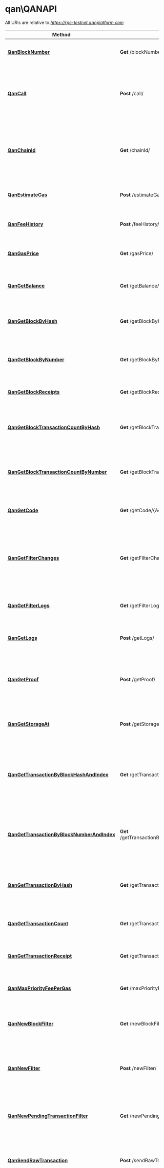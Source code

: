 # qan\QANAPI

All URIs are relative to *https://rpc-testnet.qanplatform.com*

Method | HTTP request | Description
------------- | ------------- | -------------
[**QanBlockNumber**](QANAPI.md#QanBlockNumber) | **Get** /blockNumber/ | Returns the latest block number of the blockchain.
[**QanCall**](QANAPI.md#QanCall) | **Post** /call/ | Executes a new message call immediately without creating a transaction on the block chain.
[**QanChainId**](QANAPI.md#QanChainId) | **Get** /chainId/ | Returns the current network/chain ID, used to sign replay-protected transaction introduced in EIP-155.
[**QanEstimateGas**](QANAPI.md#QanEstimateGas) | **Post** /estimateGas/ | Returns an estimation of gas for a given transaction.
[**QanFeeHistory**](QANAPI.md#QanFeeHistory) | **Post** /feeHistory/ | Returns the collection of historical gas information.
[**QanGasPrice**](QANAPI.md#QanGasPrice) | **Get** /gasPrice/ | Returns the current gas price on the network in wei.
[**QanGetBalance**](QANAPI.md#QanGetBalance) | **Get** /getBalance/{Address}/ | Returns the balance of the account of given address.
[**QanGetBlockByHash**](QANAPI.md#QanGetBlockByHash) | **Get** /getBlockByHash/{Hash}/{TransactionDetailFlag}/ | Returns information of the block matching the given block hash.
[**QanGetBlockByNumber**](QANAPI.md#QanGetBlockByNumber) | **Get** /getBlockByNumber/{BlockNumber}/{TransactionDetailFlag}/ | Returns information of the block matching the given block number.
[**QanGetBlockReceipts**](QANAPI.md#QanGetBlockReceipts) | **Get** /getBlockReceipts/{BlockNumber}/ | Returns all transaction receipts for a given block.
[**QanGetBlockTransactionCountByHash**](QANAPI.md#QanGetBlockTransactionCountByHash) | **Get** /getBlockTransactionCountByHash/{Hash}/ | Returns the number of transactions for the block matching the given block hash.
[**QanGetBlockTransactionCountByNumber**](QANAPI.md#QanGetBlockTransactionCountByNumber) | **Get** /getBlockTransactionCountByNumber/{BlockNumber}/ | Returns the number of transactions for the block matching the given block number.
[**QanGetCode**](QANAPI.md#QanGetCode) | **Get** /getCode/{Address}/ | Returns the compiled bytecode of a smart contract.
[**QanGetFilterChanges**](QANAPI.md#QanGetFilterChanges) | **Get** /getFilterChanges/{FilterId}/ | Polling method for a filter, which returns an array of events that have occurred since the last poll.
[**QanGetFilterLogs**](QANAPI.md#QanGetFilterLogs) | **Get** /getFilterLogs/{Id}/ | Returns an array of all logs matching filter with given id.
[**QanGetLogs**](QANAPI.md#QanGetLogs) | **Post** /getLogs/ | Returns an array of all logs matching a given filter object.
[**QanGetProof**](QANAPI.md#QanGetProof) | **Post** /getProof/ | Returns the account and storage values of the specified account including the Merkle-proof.
[**QanGetStorageAt**](QANAPI.md#QanGetStorageAt) | **Post** /getStorageAt/ | Returns the value from a storage position at a given address.
[**QanGetTransactionByBlockHashAndIndex**](QANAPI.md#QanGetTransactionByBlockHashAndIndex) | **Get** /getTransactionByBlockHashAndIndex/{blockHash}/{index}/ | Returns information about a transaction given a blockhash and transaction index position.
[**QanGetTransactionByBlockNumberAndIndex**](QANAPI.md#QanGetTransactionByBlockNumberAndIndex) | **Get** /getTransactionByBlockNumberAndIndex/{blockNumber}/{index}/ | Returns information about a transaction given a block number and transaction index position.
[**QanGetTransactionByHash**](QANAPI.md#QanGetTransactionByHash) | **Get** /getTransactionByHash/{hash}/ | Returns the information about a transaction from a transaction hash.
[**QanGetTransactionCount**](QANAPI.md#QanGetTransactionCount) | **Get** /getTransactionCount/{Address}/{BlockNumber}/ | Returns the number of transactions sent from an address.
[**QanGetTransactionReceipt**](QANAPI.md#QanGetTransactionReceipt) | **Get** /getTransactionReceipt/{Hash}/ | Returns the receipt of a transaction by transaction hash.
[**QanMaxPriorityFeePerGas**](QANAPI.md#QanMaxPriorityFeePerGas) | **Get** /maxPriorityFeePerGas/ | Get the priority fee needed to be included in a block.
[**QanNewBlockFilter**](QANAPI.md#QanNewBlockFilter) | **Get** /newBlockFilter/ | Creates a filter in the node, to notify when a new block arrives.
[**QanNewFilter**](QANAPI.md#QanNewFilter) | **Post** /newFilter/ | Creates a filter object, based on filter options, to notify when the state changes (logs).
[**QanNewPendingTransactionFilter**](QANAPI.md#QanNewPendingTransactionFilter) | **Get** /newPendingTransactionFilter/ | Creates a filter in the node to notify when new pending transactions arrive.
[**QanSendRawTransaction**](QANAPI.md#QanSendRawTransaction) | **Post** /sendRawTransaction/ | Creates new message call transaction or a contract creation for signed transactions.
[**QanSyncing**](QANAPI.md#QanSyncing) | **Get** /syncing/ | Returns an object with the sync status of the node if the node is out-of-sync and is syncing. Returns null when the node is already in sync.
[**QanUninstallFilter**](QANAPI.md#QanUninstallFilter) | **Get** /uninstallFilter/{FilterId}/ | Uninstalls a filter with the given filter id.
[**QanXlinkValid**](QANAPI.md#QanXlinkValid) | **Get** /xlinkValid/{Address}/ | Returns the xlink validity time of the account of given address.



## QanBlockNumber

> OutputBlockNumber QanBlockNumber(ctx).Execute()

Returns the latest block number of the blockchain.

### Example

```go
package main

import (
	"context"
	"fmt"
	"os"
	openapiclient "github.com/QANplatform/sdk-go"
)

func main() {

	configuration := openapiclient.NewConfiguration()
	apiClient := openapiclient.NewAPIClient(configuration)
	resp, r, err := apiClient.QANAPI.QanBlockNumber(context.Background()).Execute()
	if err != nil {
		fmt.Fprintf(os.Stderr, "Error when calling `QANAPI.QanBlockNumber``: %v\n", err)
		fmt.Fprintf(os.Stderr, "Full HTTP response: %v\n", r)
	}
	// response from `QanBlockNumber`: OutputBlockNumber
	fmt.Fprintf(os.Stdout, "Response from `QANAPI.QanBlockNumber`: %v\n", resp)
}
```

### Path Parameters

This endpoint does not need any parameter.

### Other Parameters

Other parameters are passed through a pointer to a apiQanBlockNumberRequest struct via the builder pattern


### Return type

[**OutputBlockNumber**](OutputBlockNumber.md)

### Authorization

No authorization required

### HTTP request headers

- **Content-Type**: Not defined
- **Accept**: application/json, application/problem+json

[[Back to top]](#) [[Back to API list]](../README.md#documentation-for-api-endpoints)
[[Back to Model list]](../README.md#documentation-for-models)
[[Back to README]](../README.md)


## QanCall

> OutputCall QanCall(ctx).InputCall(inputCall).Execute()

Executes a new message call immediately without creating a transaction on the block chain.

### Example

```go
package main

import (
	"context"
	"fmt"
	"os"
	openapiclient "github.com/QANplatform/sdk-go"
)

func main() {
	inputCall := *openapiclient.NewInputCall("BlockNumber_example", *openapiclient.NewParamsTransaction("To_example")) // InputCall | 

	configuration := openapiclient.NewConfiguration()
	apiClient := openapiclient.NewAPIClient(configuration)
	resp, r, err := apiClient.QANAPI.QanCall(context.Background()).InputCall(inputCall).Execute()
	if err != nil {
		fmt.Fprintf(os.Stderr, "Error when calling `QANAPI.QanCall``: %v\n", err)
		fmt.Fprintf(os.Stderr, "Full HTTP response: %v\n", r)
	}
	// response from `QanCall`: OutputCall
	fmt.Fprintf(os.Stdout, "Response from `QANAPI.QanCall`: %v\n", resp)
}
```

### Path Parameters



### Other Parameters

Other parameters are passed through a pointer to a apiQanCallRequest struct via the builder pattern


Name | Type | Description  | Notes
------------- | ------------- | ------------- | -------------
 **inputCall** | [**InputCall**](InputCall.md) |  | 

### Return type

[**OutputCall**](OutputCall.md)

### Authorization

No authorization required

### HTTP request headers

- **Content-Type**: application/json
- **Accept**: application/json, application/problem+json

[[Back to top]](#) [[Back to API list]](../README.md#documentation-for-api-endpoints)
[[Back to Model list]](../README.md#documentation-for-models)
[[Back to README]](../README.md)


## QanChainId

> OutputChainId QanChainId(ctx).Execute()

Returns the current network/chain ID, used to sign replay-protected transaction introduced in EIP-155.

### Example

```go
package main

import (
	"context"
	"fmt"
	"os"
	openapiclient "github.com/QANplatform/sdk-go"
)

func main() {

	configuration := openapiclient.NewConfiguration()
	apiClient := openapiclient.NewAPIClient(configuration)
	resp, r, err := apiClient.QANAPI.QanChainId(context.Background()).Execute()
	if err != nil {
		fmt.Fprintf(os.Stderr, "Error when calling `QANAPI.QanChainId``: %v\n", err)
		fmt.Fprintf(os.Stderr, "Full HTTP response: %v\n", r)
	}
	// response from `QanChainId`: OutputChainId
	fmt.Fprintf(os.Stdout, "Response from `QANAPI.QanChainId`: %v\n", resp)
}
```

### Path Parameters

This endpoint does not need any parameter.

### Other Parameters

Other parameters are passed through a pointer to a apiQanChainIdRequest struct via the builder pattern


### Return type

[**OutputChainId**](OutputChainId.md)

### Authorization

No authorization required

### HTTP request headers

- **Content-Type**: Not defined
- **Accept**: application/json, application/problem+json

[[Back to top]](#) [[Back to API list]](../README.md#documentation-for-api-endpoints)
[[Back to Model list]](../README.md#documentation-for-models)
[[Back to README]](../README.md)


## QanEstimateGas

> OutputEstimateGas QanEstimateGas(ctx).InputEstimateGas(inputEstimateGas).Execute()

Returns an estimation of gas for a given transaction.

### Example

```go
package main

import (
	"context"
	"fmt"
	"os"
	openapiclient "github.com/QANplatform/sdk-go"
)

func main() {
	inputEstimateGas := *openapiclient.NewInputEstimateGas(*openapiclient.NewParamsTransaction("To_example")) // InputEstimateGas | 

	configuration := openapiclient.NewConfiguration()
	apiClient := openapiclient.NewAPIClient(configuration)
	resp, r, err := apiClient.QANAPI.QanEstimateGas(context.Background()).InputEstimateGas(inputEstimateGas).Execute()
	if err != nil {
		fmt.Fprintf(os.Stderr, "Error when calling `QANAPI.QanEstimateGas``: %v\n", err)
		fmt.Fprintf(os.Stderr, "Full HTTP response: %v\n", r)
	}
	// response from `QanEstimateGas`: OutputEstimateGas
	fmt.Fprintf(os.Stdout, "Response from `QANAPI.QanEstimateGas`: %v\n", resp)
}
```

### Path Parameters



### Other Parameters

Other parameters are passed through a pointer to a apiQanEstimateGasRequest struct via the builder pattern


Name | Type | Description  | Notes
------------- | ------------- | ------------- | -------------
 **inputEstimateGas** | [**InputEstimateGas**](InputEstimateGas.md) |  | 

### Return type

[**OutputEstimateGas**](OutputEstimateGas.md)

### Authorization

No authorization required

### HTTP request headers

- **Content-Type**: application/json
- **Accept**: application/json, application/problem+json

[[Back to top]](#) [[Back to API list]](../README.md#documentation-for-api-endpoints)
[[Back to Model list]](../README.md#documentation-for-models)
[[Back to README]](../README.md)


## QanFeeHistory

> OutputFeeHistory QanFeeHistory(ctx).InputFeeHistory(inputFeeHistory).Execute()

Returns the collection of historical gas information.

### Example

```go
package main

import (
	"context"
	"fmt"
	"os"
	openapiclient "github.com/QANplatform/sdk-go"
)

func main() {
	inputFeeHistory := *openapiclient.NewInputFeeHistory(int32(123), "NewestBlock_example", []int32{int32(123)}) // InputFeeHistory | 

	configuration := openapiclient.NewConfiguration()
	apiClient := openapiclient.NewAPIClient(configuration)
	resp, r, err := apiClient.QANAPI.QanFeeHistory(context.Background()).InputFeeHistory(inputFeeHistory).Execute()
	if err != nil {
		fmt.Fprintf(os.Stderr, "Error when calling `QANAPI.QanFeeHistory``: %v\n", err)
		fmt.Fprintf(os.Stderr, "Full HTTP response: %v\n", r)
	}
	// response from `QanFeeHistory`: OutputFeeHistory
	fmt.Fprintf(os.Stdout, "Response from `QANAPI.QanFeeHistory`: %v\n", resp)
}
```

### Path Parameters



### Other Parameters

Other parameters are passed through a pointer to a apiQanFeeHistoryRequest struct via the builder pattern


Name | Type | Description  | Notes
------------- | ------------- | ------------- | -------------
 **inputFeeHistory** | [**InputFeeHistory**](InputFeeHistory.md) |  | 

### Return type

[**OutputFeeHistory**](OutputFeeHistory.md)

### Authorization

No authorization required

### HTTP request headers

- **Content-Type**: application/json
- **Accept**: application/json, application/problem+json

[[Back to top]](#) [[Back to API list]](../README.md#documentation-for-api-endpoints)
[[Back to Model list]](../README.md#documentation-for-models)
[[Back to README]](../README.md)


## QanGasPrice

> OutputGasPrice QanGasPrice(ctx).Execute()

Returns the current gas price on the network in wei.

### Example

```go
package main

import (
	"context"
	"fmt"
	"os"
	openapiclient "github.com/QANplatform/sdk-go"
)

func main() {

	configuration := openapiclient.NewConfiguration()
	apiClient := openapiclient.NewAPIClient(configuration)
	resp, r, err := apiClient.QANAPI.QanGasPrice(context.Background()).Execute()
	if err != nil {
		fmt.Fprintf(os.Stderr, "Error when calling `QANAPI.QanGasPrice``: %v\n", err)
		fmt.Fprintf(os.Stderr, "Full HTTP response: %v\n", r)
	}
	// response from `QanGasPrice`: OutputGasPrice
	fmt.Fprintf(os.Stdout, "Response from `QANAPI.QanGasPrice`: %v\n", resp)
}
```

### Path Parameters

This endpoint does not need any parameter.

### Other Parameters

Other parameters are passed through a pointer to a apiQanGasPriceRequest struct via the builder pattern


### Return type

[**OutputGasPrice**](OutputGasPrice.md)

### Authorization

No authorization required

### HTTP request headers

- **Content-Type**: Not defined
- **Accept**: application/json, application/problem+json

[[Back to top]](#) [[Back to API list]](../README.md#documentation-for-api-endpoints)
[[Back to Model list]](../README.md#documentation-for-models)
[[Back to README]](../README.md)


## QanGetBalance

> OutputGetBalance QanGetBalance(ctx, address).BlockNumber(blockNumber).Execute()

Returns the balance of the account of given address.

### Example

```go
package main

import (
	"context"
	"fmt"
	"os"
	openapiclient "github.com/QANplatform/sdk-go"
)

func main() {
	address := "0xa1e4380a3b1f749673e270229993ee55f35663b4" // string | A 20 bytes long hexadecimal value representing an address
	blockNumber := "blockNumber_example" // string | The block number in hexadecimal or decimal format or the string latest, earliest, pending (optional) (default to "latest")

	configuration := openapiclient.NewConfiguration()
	apiClient := openapiclient.NewAPIClient(configuration)
	resp, r, err := apiClient.QANAPI.QanGetBalance(context.Background(), address).BlockNumber(blockNumber).Execute()
	if err != nil {
		fmt.Fprintf(os.Stderr, "Error when calling `QANAPI.QanGetBalance``: %v\n", err)
		fmt.Fprintf(os.Stderr, "Full HTTP response: %v\n", r)
	}
	// response from `QanGetBalance`: OutputGetBalance
	fmt.Fprintf(os.Stdout, "Response from `QANAPI.QanGetBalance`: %v\n", resp)
}
```

### Path Parameters


Name | Type | Description  | Notes
------------- | ------------- | ------------- | -------------
**ctx** | **context.Context** | context for authentication, logging, cancellation, deadlines, tracing, etc.
**address** | **string** | A 20 bytes long hexadecimal value representing an address | 

### Other Parameters

Other parameters are passed through a pointer to a apiQanGetBalanceRequest struct via the builder pattern


Name | Type | Description  | Notes
------------- | ------------- | ------------- | -------------

 **blockNumber** | **string** | The block number in hexadecimal or decimal format or the string latest, earliest, pending | [default to &quot;latest&quot;]

### Return type

[**OutputGetBalance**](OutputGetBalance.md)

### Authorization

No authorization required

### HTTP request headers

- **Content-Type**: Not defined
- **Accept**: application/json, application/problem+json

[[Back to top]](#) [[Back to API list]](../README.md#documentation-for-api-endpoints)
[[Back to Model list]](../README.md#documentation-for-models)
[[Back to README]](../README.md)


## QanGetBlockByHash

> OutputGetBlockByHash QanGetBlockByHash(ctx, hash, transactionDetailFlag).Execute()

Returns information of the block matching the given block hash.

### Example

```go
package main

import (
	"context"
	"fmt"
	"os"
	openapiclient "github.com/QANplatform/sdk-go"
)

func main() {
	hash := "0x4e3a3754410177e6937ef1f84bba68ea139e8d1a2258c5f85db9f1cd715a1bdd" // string | The hash (32 bytes) of the block
	transactionDetailFlag := true // bool | The method returns the full transaction objects when this value is true otherwise, it returns only the hashes of the transactions (default to false)

	configuration := openapiclient.NewConfiguration()
	apiClient := openapiclient.NewAPIClient(configuration)
	resp, r, err := apiClient.QANAPI.QanGetBlockByHash(context.Background(), hash, transactionDetailFlag).Execute()
	if err != nil {
		fmt.Fprintf(os.Stderr, "Error when calling `QANAPI.QanGetBlockByHash``: %v\n", err)
		fmt.Fprintf(os.Stderr, "Full HTTP response: %v\n", r)
	}
	// response from `QanGetBlockByHash`: OutputGetBlockByHash
	fmt.Fprintf(os.Stdout, "Response from `QANAPI.QanGetBlockByHash`: %v\n", resp)
}
```

### Path Parameters


Name | Type | Description  | Notes
------------- | ------------- | ------------- | -------------
**ctx** | **context.Context** | context for authentication, logging, cancellation, deadlines, tracing, etc.
**hash** | **string** | The hash (32 bytes) of the block | 
**transactionDetailFlag** | **bool** | The method returns the full transaction objects when this value is true otherwise, it returns only the hashes of the transactions | [default to false]

### Other Parameters

Other parameters are passed through a pointer to a apiQanGetBlockByHashRequest struct via the builder pattern


Name | Type | Description  | Notes
------------- | ------------- | ------------- | -------------



### Return type

[**OutputGetBlockByHash**](OutputGetBlockByHash.md)

### Authorization

No authorization required

### HTTP request headers

- **Content-Type**: Not defined
- **Accept**: application/json, application/problem+json

[[Back to top]](#) [[Back to API list]](../README.md#documentation-for-api-endpoints)
[[Back to Model list]](../README.md#documentation-for-models)
[[Back to README]](../README.md)


## QanGetBlockByNumber

> OutputGetBlockByNumber QanGetBlockByNumber(ctx, blockNumber, transactionDetailFlag).Execute()

Returns information of the block matching the given block number.

### Example

```go
package main

import (
	"context"
	"fmt"
	"os"
	openapiclient "github.com/QANplatform/sdk-go"
)

func main() {
	blockNumber := "blockNumber_example" // string | The block number in hexadecimal or decimal format or the string latest, earliest, pending (default to "latest")
	transactionDetailFlag := true // bool | The method returns the full transaction objects when this value is true otherwise, it returns only the hashes of the transactions (default to false)

	configuration := openapiclient.NewConfiguration()
	apiClient := openapiclient.NewAPIClient(configuration)
	resp, r, err := apiClient.QANAPI.QanGetBlockByNumber(context.Background(), blockNumber, transactionDetailFlag).Execute()
	if err != nil {
		fmt.Fprintf(os.Stderr, "Error when calling `QANAPI.QanGetBlockByNumber``: %v\n", err)
		fmt.Fprintf(os.Stderr, "Full HTTP response: %v\n", r)
	}
	// response from `QanGetBlockByNumber`: OutputGetBlockByNumber
	fmt.Fprintf(os.Stdout, "Response from `QANAPI.QanGetBlockByNumber`: %v\n", resp)
}
```

### Path Parameters


Name | Type | Description  | Notes
------------- | ------------- | ------------- | -------------
**ctx** | **context.Context** | context for authentication, logging, cancellation, deadlines, tracing, etc.
**blockNumber** | **string** | The block number in hexadecimal or decimal format or the string latest, earliest, pending | [default to &quot;latest&quot;]
**transactionDetailFlag** | **bool** | The method returns the full transaction objects when this value is true otherwise, it returns only the hashes of the transactions | [default to false]

### Other Parameters

Other parameters are passed through a pointer to a apiQanGetBlockByNumberRequest struct via the builder pattern


Name | Type | Description  | Notes
------------- | ------------- | ------------- | -------------



### Return type

[**OutputGetBlockByNumber**](OutputGetBlockByNumber.md)

### Authorization

No authorization required

### HTTP request headers

- **Content-Type**: Not defined
- **Accept**: application/json, application/problem+json

[[Back to top]](#) [[Back to API list]](../README.md#documentation-for-api-endpoints)
[[Back to Model list]](../README.md#documentation-for-models)
[[Back to README]](../README.md)


## QanGetBlockReceipts

> OutputGetBlockReceipts QanGetBlockReceipts(ctx, blockNumber).Execute()

Returns all transaction receipts for a given block.

### Example

```go
package main

import (
	"context"
	"fmt"
	"os"
	openapiclient "github.com/QANplatform/sdk-go"
)

func main() {
	blockNumber := "blockNumber_example" // string | The block number in hexadecimal or decimal format or the string latest, earliest, pending (default to "latest")

	configuration := openapiclient.NewConfiguration()
	apiClient := openapiclient.NewAPIClient(configuration)
	resp, r, err := apiClient.QANAPI.QanGetBlockReceipts(context.Background(), blockNumber).Execute()
	if err != nil {
		fmt.Fprintf(os.Stderr, "Error when calling `QANAPI.QanGetBlockReceipts``: %v\n", err)
		fmt.Fprintf(os.Stderr, "Full HTTP response: %v\n", r)
	}
	// response from `QanGetBlockReceipts`: OutputGetBlockReceipts
	fmt.Fprintf(os.Stdout, "Response from `QANAPI.QanGetBlockReceipts`: %v\n", resp)
}
```

### Path Parameters


Name | Type | Description  | Notes
------------- | ------------- | ------------- | -------------
**ctx** | **context.Context** | context for authentication, logging, cancellation, deadlines, tracing, etc.
**blockNumber** | **string** | The block number in hexadecimal or decimal format or the string latest, earliest, pending | [default to &quot;latest&quot;]

### Other Parameters

Other parameters are passed through a pointer to a apiQanGetBlockReceiptsRequest struct via the builder pattern


Name | Type | Description  | Notes
------------- | ------------- | ------------- | -------------


### Return type

[**OutputGetBlockReceipts**](OutputGetBlockReceipts.md)

### Authorization

No authorization required

### HTTP request headers

- **Content-Type**: Not defined
- **Accept**: application/json, application/problem+json

[[Back to top]](#) [[Back to API list]](../README.md#documentation-for-api-endpoints)
[[Back to Model list]](../README.md#documentation-for-models)
[[Back to README]](../README.md)


## QanGetBlockTransactionCountByHash

> OutputGetBlockTransactionCountByHash QanGetBlockTransactionCountByHash(ctx, hash).Execute()

Returns the number of transactions for the block matching the given block hash.

### Example

```go
package main

import (
	"context"
	"fmt"
	"os"
	openapiclient "github.com/QANplatform/sdk-go"
)

func main() {
	hash := "0x4e3a3754410177e6937ef1f84bba68ea139e8d1a2258c5f85db9f1cd715a1bdd" // string | The hash of the block

	configuration := openapiclient.NewConfiguration()
	apiClient := openapiclient.NewAPIClient(configuration)
	resp, r, err := apiClient.QANAPI.QanGetBlockTransactionCountByHash(context.Background(), hash).Execute()
	if err != nil {
		fmt.Fprintf(os.Stderr, "Error when calling `QANAPI.QanGetBlockTransactionCountByHash``: %v\n", err)
		fmt.Fprintf(os.Stderr, "Full HTTP response: %v\n", r)
	}
	// response from `QanGetBlockTransactionCountByHash`: OutputGetBlockTransactionCountByHash
	fmt.Fprintf(os.Stdout, "Response from `QANAPI.QanGetBlockTransactionCountByHash`: %v\n", resp)
}
```

### Path Parameters


Name | Type | Description  | Notes
------------- | ------------- | ------------- | -------------
**ctx** | **context.Context** | context for authentication, logging, cancellation, deadlines, tracing, etc.
**hash** | **string** | The hash of the block | 

### Other Parameters

Other parameters are passed through a pointer to a apiQanGetBlockTransactionCountByHashRequest struct via the builder pattern


Name | Type | Description  | Notes
------------- | ------------- | ------------- | -------------


### Return type

[**OutputGetBlockTransactionCountByHash**](OutputGetBlockTransactionCountByHash.md)

### Authorization

No authorization required

### HTTP request headers

- **Content-Type**: Not defined
- **Accept**: application/json, application/problem+json

[[Back to top]](#) [[Back to API list]](../README.md#documentation-for-api-endpoints)
[[Back to Model list]](../README.md#documentation-for-models)
[[Back to README]](../README.md)


## QanGetBlockTransactionCountByNumber

> OutputGetBlockTransactionCountByNumber QanGetBlockTransactionCountByNumber(ctx, blockNumber).Execute()

Returns the number of transactions for the block matching the given block number.

### Example

```go
package main

import (
	"context"
	"fmt"
	"os"
	openapiclient "github.com/QANplatform/sdk-go"
)

func main() {
	blockNumber := "latest" // string | The block number in hexadecimal or decimal format or the string latest, earliest, pending

	configuration := openapiclient.NewConfiguration()
	apiClient := openapiclient.NewAPIClient(configuration)
	resp, r, err := apiClient.QANAPI.QanGetBlockTransactionCountByNumber(context.Background(), blockNumber).Execute()
	if err != nil {
		fmt.Fprintf(os.Stderr, "Error when calling `QANAPI.QanGetBlockTransactionCountByNumber``: %v\n", err)
		fmt.Fprintf(os.Stderr, "Full HTTP response: %v\n", r)
	}
	// response from `QanGetBlockTransactionCountByNumber`: OutputGetBlockTransactionCountByNumber
	fmt.Fprintf(os.Stdout, "Response from `QANAPI.QanGetBlockTransactionCountByNumber`: %v\n", resp)
}
```

### Path Parameters


Name | Type | Description  | Notes
------------- | ------------- | ------------- | -------------
**ctx** | **context.Context** | context for authentication, logging, cancellation, deadlines, tracing, etc.
**blockNumber** | **string** | The block number in hexadecimal or decimal format or the string latest, earliest, pending | 

### Other Parameters

Other parameters are passed through a pointer to a apiQanGetBlockTransactionCountByNumberRequest struct via the builder pattern


Name | Type | Description  | Notes
------------- | ------------- | ------------- | -------------


### Return type

[**OutputGetBlockTransactionCountByNumber**](OutputGetBlockTransactionCountByNumber.md)

### Authorization

No authorization required

### HTTP request headers

- **Content-Type**: Not defined
- **Accept**: application/json, application/problem+json

[[Back to top]](#) [[Back to API list]](../README.md#documentation-for-api-endpoints)
[[Back to Model list]](../README.md#documentation-for-models)
[[Back to README]](../README.md)


## QanGetCode

> OutputGetCode QanGetCode(ctx, address).BlockNumber(blockNumber).Execute()

Returns the compiled bytecode of a smart contract.

### Example

```go
package main

import (
	"context"
	"fmt"
	"os"
	openapiclient "github.com/QANplatform/sdk-go"
)

func main() {
	address := "0xa1e4380a3b1f749673e270229993ee55f35663b4" // string | The address of the smart contract from which the bytecode will be obtained
	blockNumber := "latest" // string | The block number in hexadecimal or decimal format or the string latest, earliest, pending (optional) (default to "latest")

	configuration := openapiclient.NewConfiguration()
	apiClient := openapiclient.NewAPIClient(configuration)
	resp, r, err := apiClient.QANAPI.QanGetCode(context.Background(), address).BlockNumber(blockNumber).Execute()
	if err != nil {
		fmt.Fprintf(os.Stderr, "Error when calling `QANAPI.QanGetCode``: %v\n", err)
		fmt.Fprintf(os.Stderr, "Full HTTP response: %v\n", r)
	}
	// response from `QanGetCode`: OutputGetCode
	fmt.Fprintf(os.Stdout, "Response from `QANAPI.QanGetCode`: %v\n", resp)
}
```

### Path Parameters


Name | Type | Description  | Notes
------------- | ------------- | ------------- | -------------
**ctx** | **context.Context** | context for authentication, logging, cancellation, deadlines, tracing, etc.
**address** | **string** | The address of the smart contract from which the bytecode will be obtained | 

### Other Parameters

Other parameters are passed through a pointer to a apiQanGetCodeRequest struct via the builder pattern


Name | Type | Description  | Notes
------------- | ------------- | ------------- | -------------

 **blockNumber** | **string** | The block number in hexadecimal or decimal format or the string latest, earliest, pending | [default to &quot;latest&quot;]

### Return type

[**OutputGetCode**](OutputGetCode.md)

### Authorization

No authorization required

### HTTP request headers

- **Content-Type**: Not defined
- **Accept**: application/json, application/problem+json

[[Back to top]](#) [[Back to API list]](../README.md#documentation-for-api-endpoints)
[[Back to Model list]](../README.md#documentation-for-models)
[[Back to README]](../README.md)


## QanGetFilterChanges

> OutputGetFilterChanges QanGetFilterChanges(ctx, filterId).Execute()

Polling method for a filter, which returns an array of events that have occurred since the last poll.

### Example

```go
package main

import (
	"context"
	"fmt"
	"os"
	openapiclient "github.com/QANplatform/sdk-go"
)

func main() {
	filterId := "filterId_example" // string | The filter id that is returned from getFilterChangesnewFilter, getFilterChangesnewBlockFilter or getFilterChangesnewPendingTransactionFilter

	configuration := openapiclient.NewConfiguration()
	apiClient := openapiclient.NewAPIClient(configuration)
	resp, r, err := apiClient.QANAPI.QanGetFilterChanges(context.Background(), filterId).Execute()
	if err != nil {
		fmt.Fprintf(os.Stderr, "Error when calling `QANAPI.QanGetFilterChanges``: %v\n", err)
		fmt.Fprintf(os.Stderr, "Full HTTP response: %v\n", r)
	}
	// response from `QanGetFilterChanges`: OutputGetFilterChanges
	fmt.Fprintf(os.Stdout, "Response from `QANAPI.QanGetFilterChanges`: %v\n", resp)
}
```

### Path Parameters


Name | Type | Description  | Notes
------------- | ------------- | ------------- | -------------
**ctx** | **context.Context** | context for authentication, logging, cancellation, deadlines, tracing, etc.
**filterId** | **string** | The filter id that is returned from getFilterChangesnewFilter, getFilterChangesnewBlockFilter or getFilterChangesnewPendingTransactionFilter | 

### Other Parameters

Other parameters are passed through a pointer to a apiQanGetFilterChangesRequest struct via the builder pattern


Name | Type | Description  | Notes
------------- | ------------- | ------------- | -------------


### Return type

[**OutputGetFilterChanges**](OutputGetFilterChanges.md)

### Authorization

No authorization required

### HTTP request headers

- **Content-Type**: Not defined
- **Accept**: application/json, application/problem+json

[[Back to top]](#) [[Back to API list]](../README.md#documentation-for-api-endpoints)
[[Back to Model list]](../README.md#documentation-for-models)
[[Back to README]](../README.md)


## QanGetFilterLogs

> OutputGetFilterLogs QanGetFilterLogs(ctx, id).Execute()

Returns an array of all logs matching filter with given id.

### Example

```go
package main

import (
	"context"
	"fmt"
	"os"
	openapiclient "github.com/QANplatform/sdk-go"
)

func main() {
	id := "id_example" // string | The filter ID

	configuration := openapiclient.NewConfiguration()
	apiClient := openapiclient.NewAPIClient(configuration)
	resp, r, err := apiClient.QANAPI.QanGetFilterLogs(context.Background(), id).Execute()
	if err != nil {
		fmt.Fprintf(os.Stderr, "Error when calling `QANAPI.QanGetFilterLogs``: %v\n", err)
		fmt.Fprintf(os.Stderr, "Full HTTP response: %v\n", r)
	}
	// response from `QanGetFilterLogs`: OutputGetFilterLogs
	fmt.Fprintf(os.Stdout, "Response from `QANAPI.QanGetFilterLogs`: %v\n", resp)
}
```

### Path Parameters


Name | Type | Description  | Notes
------------- | ------------- | ------------- | -------------
**ctx** | **context.Context** | context for authentication, logging, cancellation, deadlines, tracing, etc.
**id** | **string** | The filter ID | 

### Other Parameters

Other parameters are passed through a pointer to a apiQanGetFilterLogsRequest struct via the builder pattern


Name | Type | Description  | Notes
------------- | ------------- | ------------- | -------------


### Return type

[**OutputGetFilterLogs**](OutputGetFilterLogs.md)

### Authorization

No authorization required

### HTTP request headers

- **Content-Type**: Not defined
- **Accept**: application/json, application/problem+json

[[Back to top]](#) [[Back to API list]](../README.md#documentation-for-api-endpoints)
[[Back to Model list]](../README.md#documentation-for-models)
[[Back to README]](../README.md)


## QanGetLogs

> OutputGetLogs QanGetLogs(ctx).InputGetLogs(inputGetLogs).Execute()

Returns an array of all logs matching a given filter object.

### Example

```go
package main

import (
	"context"
	"fmt"
	"os"
	openapiclient "github.com/QANplatform/sdk-go"
)

func main() {
	inputGetLogs := *openapiclient.NewInputGetLogs() // InputGetLogs | 

	configuration := openapiclient.NewConfiguration()
	apiClient := openapiclient.NewAPIClient(configuration)
	resp, r, err := apiClient.QANAPI.QanGetLogs(context.Background()).InputGetLogs(inputGetLogs).Execute()
	if err != nil {
		fmt.Fprintf(os.Stderr, "Error when calling `QANAPI.QanGetLogs``: %v\n", err)
		fmt.Fprintf(os.Stderr, "Full HTTP response: %v\n", r)
	}
	// response from `QanGetLogs`: OutputGetLogs
	fmt.Fprintf(os.Stdout, "Response from `QANAPI.QanGetLogs`: %v\n", resp)
}
```

### Path Parameters



### Other Parameters

Other parameters are passed through a pointer to a apiQanGetLogsRequest struct via the builder pattern


Name | Type | Description  | Notes
------------- | ------------- | ------------- | -------------
 **inputGetLogs** | [**InputGetLogs**](InputGetLogs.md) |  | 

### Return type

[**OutputGetLogs**](OutputGetLogs.md)

### Authorization

No authorization required

### HTTP request headers

- **Content-Type**: application/json
- **Accept**: application/json, application/problem+json

[[Back to top]](#) [[Back to API list]](../README.md#documentation-for-api-endpoints)
[[Back to Model list]](../README.md#documentation-for-models)
[[Back to README]](../README.md)


## QanGetProof

> OutputGetProof QanGetProof(ctx).InputGetProof(inputGetProof).Execute()

Returns the account and storage values of the specified account including the Merkle-proof.

### Example

```go
package main

import (
	"context"
	"fmt"
	"os"
	openapiclient "github.com/QANplatform/sdk-go"
)

func main() {
	inputGetProof := *openapiclient.NewInputGetProof("Address_example", []string{"StorageKeys_example"}) // InputGetProof | 

	configuration := openapiclient.NewConfiguration()
	apiClient := openapiclient.NewAPIClient(configuration)
	resp, r, err := apiClient.QANAPI.QanGetProof(context.Background()).InputGetProof(inputGetProof).Execute()
	if err != nil {
		fmt.Fprintf(os.Stderr, "Error when calling `QANAPI.QanGetProof``: %v\n", err)
		fmt.Fprintf(os.Stderr, "Full HTTP response: %v\n", r)
	}
	// response from `QanGetProof`: OutputGetProof
	fmt.Fprintf(os.Stdout, "Response from `QANAPI.QanGetProof`: %v\n", resp)
}
```

### Path Parameters



### Other Parameters

Other parameters are passed through a pointer to a apiQanGetProofRequest struct via the builder pattern


Name | Type | Description  | Notes
------------- | ------------- | ------------- | -------------
 **inputGetProof** | [**InputGetProof**](InputGetProof.md) |  | 

### Return type

[**OutputGetProof**](OutputGetProof.md)

### Authorization

No authorization required

### HTTP request headers

- **Content-Type**: application/json
- **Accept**: application/json, application/problem+json

[[Back to top]](#) [[Back to API list]](../README.md#documentation-for-api-endpoints)
[[Back to Model list]](../README.md#documentation-for-models)
[[Back to README]](../README.md)


## QanGetStorageAt

> OutputGetStorageAt QanGetStorageAt(ctx).InputGetStorageAt(inputGetStorageAt).Execute()

Returns the value from a storage position at a given address.

### Example

```go
package main

import (
	"context"
	"fmt"
	"os"
	openapiclient "github.com/QANplatform/sdk-go"
)

func main() {
	inputGetStorageAt := *openapiclient.NewInputGetStorageAt("Address_example", "BlockNumber_example", "Position_example") // InputGetStorageAt | 

	configuration := openapiclient.NewConfiguration()
	apiClient := openapiclient.NewAPIClient(configuration)
	resp, r, err := apiClient.QANAPI.QanGetStorageAt(context.Background()).InputGetStorageAt(inputGetStorageAt).Execute()
	if err != nil {
		fmt.Fprintf(os.Stderr, "Error when calling `QANAPI.QanGetStorageAt``: %v\n", err)
		fmt.Fprintf(os.Stderr, "Full HTTP response: %v\n", r)
	}
	// response from `QanGetStorageAt`: OutputGetStorageAt
	fmt.Fprintf(os.Stdout, "Response from `QANAPI.QanGetStorageAt`: %v\n", resp)
}
```

### Path Parameters



### Other Parameters

Other parameters are passed through a pointer to a apiQanGetStorageAtRequest struct via the builder pattern


Name | Type | Description  | Notes
------------- | ------------- | ------------- | -------------
 **inputGetStorageAt** | [**InputGetStorageAt**](InputGetStorageAt.md) |  | 

### Return type

[**OutputGetStorageAt**](OutputGetStorageAt.md)

### Authorization

No authorization required

### HTTP request headers

- **Content-Type**: application/json
- **Accept**: application/json, application/problem+json

[[Back to top]](#) [[Back to API list]](../README.md#documentation-for-api-endpoints)
[[Back to Model list]](../README.md#documentation-for-models)
[[Back to README]](../README.md)


## QanGetTransactionByBlockHashAndIndex

> OutputGetTransactionByBlockHashAndIndex QanGetTransactionByBlockHashAndIndex(ctx, blockHash, index).Execute()

Returns information about a transaction given a blockhash and transaction index position.

### Example

```go
package main

import (
	"context"
	"fmt"
	"os"
	openapiclient "github.com/QANplatform/sdk-go"
)

func main() {
	blockHash := "0x4e3a3754410177e6937ef1f84bba68ea139e8d1a2258c5f85db9f1cd715a1bdd" // string | 
	index := "0" // string | An integer of the transaction index position

	configuration := openapiclient.NewConfiguration()
	apiClient := openapiclient.NewAPIClient(configuration)
	resp, r, err := apiClient.QANAPI.QanGetTransactionByBlockHashAndIndex(context.Background(), blockHash, index).Execute()
	if err != nil {
		fmt.Fprintf(os.Stderr, "Error when calling `QANAPI.QanGetTransactionByBlockHashAndIndex``: %v\n", err)
		fmt.Fprintf(os.Stderr, "Full HTTP response: %v\n", r)
	}
	// response from `QanGetTransactionByBlockHashAndIndex`: OutputGetTransactionByBlockHashAndIndex
	fmt.Fprintf(os.Stdout, "Response from `QANAPI.QanGetTransactionByBlockHashAndIndex`: %v\n", resp)
}
```

### Path Parameters


Name | Type | Description  | Notes
------------- | ------------- | ------------- | -------------
**ctx** | **context.Context** | context for authentication, logging, cancellation, deadlines, tracing, etc.
**blockHash** | **string** |  | 
**index** | **string** | An integer of the transaction index position | 

### Other Parameters

Other parameters are passed through a pointer to a apiQanGetTransactionByBlockHashAndIndexRequest struct via the builder pattern


Name | Type | Description  | Notes
------------- | ------------- | ------------- | -------------



### Return type

[**OutputGetTransactionByBlockHashAndIndex**](OutputGetTransactionByBlockHashAndIndex.md)

### Authorization

No authorization required

### HTTP request headers

- **Content-Type**: Not defined
- **Accept**: application/json, application/problem+json

[[Back to top]](#) [[Back to API list]](../README.md#documentation-for-api-endpoints)
[[Back to Model list]](../README.md#documentation-for-models)
[[Back to README]](../README.md)


## QanGetTransactionByBlockNumberAndIndex

> OutputGetTransactionByBlockNumberAndIndex QanGetTransactionByBlockNumberAndIndex(ctx, blockNumber, index).Execute()

Returns information about a transaction given a block number and transaction index position.

### Example

```go
package main

import (
	"context"
	"fmt"
	"os"
	openapiclient "github.com/QANplatform/sdk-go"
)

func main() {
	blockNumber := "latest" // string | The block number in hexadecimal or decimal format or the string latest, earliest, pending
	index := "0" // string | An integer of the transaction index position

	configuration := openapiclient.NewConfiguration()
	apiClient := openapiclient.NewAPIClient(configuration)
	resp, r, err := apiClient.QANAPI.QanGetTransactionByBlockNumberAndIndex(context.Background(), blockNumber, index).Execute()
	if err != nil {
		fmt.Fprintf(os.Stderr, "Error when calling `QANAPI.QanGetTransactionByBlockNumberAndIndex``: %v\n", err)
		fmt.Fprintf(os.Stderr, "Full HTTP response: %v\n", r)
	}
	// response from `QanGetTransactionByBlockNumberAndIndex`: OutputGetTransactionByBlockNumberAndIndex
	fmt.Fprintf(os.Stdout, "Response from `QANAPI.QanGetTransactionByBlockNumberAndIndex`: %v\n", resp)
}
```

### Path Parameters


Name | Type | Description  | Notes
------------- | ------------- | ------------- | -------------
**ctx** | **context.Context** | context for authentication, logging, cancellation, deadlines, tracing, etc.
**blockNumber** | **string** | The block number in hexadecimal or decimal format or the string latest, earliest, pending | 
**index** | **string** | An integer of the transaction index position | 

### Other Parameters

Other parameters are passed through a pointer to a apiQanGetTransactionByBlockNumberAndIndexRequest struct via the builder pattern


Name | Type | Description  | Notes
------------- | ------------- | ------------- | -------------



### Return type

[**OutputGetTransactionByBlockNumberAndIndex**](OutputGetTransactionByBlockNumberAndIndex.md)

### Authorization

No authorization required

### HTTP request headers

- **Content-Type**: Not defined
- **Accept**: application/json, application/problem+json

[[Back to top]](#) [[Back to API list]](../README.md#documentation-for-api-endpoints)
[[Back to Model list]](../README.md#documentation-for-models)
[[Back to README]](../README.md)


## QanGetTransactionByHash

> OutputGetTransactionByHash QanGetTransactionByHash(ctx, hash).Execute()

Returns the information about a transaction from a transaction hash.

### Example

```go
package main

import (
	"context"
	"fmt"
	"os"
	openapiclient "github.com/QANplatform/sdk-go"
)

func main() {
	hash := "0x5c504ed432cb51138bcf09aa5e8a410dd4a1e204ef84bfed1be16dfba1b22060" // string | The hash of a transaction

	configuration := openapiclient.NewConfiguration()
	apiClient := openapiclient.NewAPIClient(configuration)
	resp, r, err := apiClient.QANAPI.QanGetTransactionByHash(context.Background(), hash).Execute()
	if err != nil {
		fmt.Fprintf(os.Stderr, "Error when calling `QANAPI.QanGetTransactionByHash``: %v\n", err)
		fmt.Fprintf(os.Stderr, "Full HTTP response: %v\n", r)
	}
	// response from `QanGetTransactionByHash`: OutputGetTransactionByHash
	fmt.Fprintf(os.Stdout, "Response from `QANAPI.QanGetTransactionByHash`: %v\n", resp)
}
```

### Path Parameters


Name | Type | Description  | Notes
------------- | ------------- | ------------- | -------------
**ctx** | **context.Context** | context for authentication, logging, cancellation, deadlines, tracing, etc.
**hash** | **string** | The hash of a transaction | 

### Other Parameters

Other parameters are passed through a pointer to a apiQanGetTransactionByHashRequest struct via the builder pattern


Name | Type | Description  | Notes
------------- | ------------- | ------------- | -------------


### Return type

[**OutputGetTransactionByHash**](OutputGetTransactionByHash.md)

### Authorization

No authorization required

### HTTP request headers

- **Content-Type**: Not defined
- **Accept**: application/json, application/problem+json

[[Back to top]](#) [[Back to API list]](../README.md#documentation-for-api-endpoints)
[[Back to Model list]](../README.md#documentation-for-models)
[[Back to README]](../README.md)


## QanGetTransactionCount

> OutputGetTransactionCount QanGetTransactionCount(ctx, address, blockNumber).Execute()

Returns the number of transactions sent from an address.

### Example

```go
package main

import (
	"context"
	"fmt"
	"os"
	openapiclient "github.com/QANplatform/sdk-go"
)

func main() {
	address := "0xa1e4380a3b1f749673e270229993ee55f35663b4" // string | The address from which the transaction count to be checked
	blockNumber := "latest" // string | The block number in hexadecimal or decimal format or the string latest, earliest, pending

	configuration := openapiclient.NewConfiguration()
	apiClient := openapiclient.NewAPIClient(configuration)
	resp, r, err := apiClient.QANAPI.QanGetTransactionCount(context.Background(), address, blockNumber).Execute()
	if err != nil {
		fmt.Fprintf(os.Stderr, "Error when calling `QANAPI.QanGetTransactionCount``: %v\n", err)
		fmt.Fprintf(os.Stderr, "Full HTTP response: %v\n", r)
	}
	// response from `QanGetTransactionCount`: OutputGetTransactionCount
	fmt.Fprintf(os.Stdout, "Response from `QANAPI.QanGetTransactionCount`: %v\n", resp)
}
```

### Path Parameters


Name | Type | Description  | Notes
------------- | ------------- | ------------- | -------------
**ctx** | **context.Context** | context for authentication, logging, cancellation, deadlines, tracing, etc.
**address** | **string** | The address from which the transaction count to be checked | 
**blockNumber** | **string** | The block number in hexadecimal or decimal format or the string latest, earliest, pending | 

### Other Parameters

Other parameters are passed through a pointer to a apiQanGetTransactionCountRequest struct via the builder pattern


Name | Type | Description  | Notes
------------- | ------------- | ------------- | -------------



### Return type

[**OutputGetTransactionCount**](OutputGetTransactionCount.md)

### Authorization

No authorization required

### HTTP request headers

- **Content-Type**: Not defined
- **Accept**: application/json, application/problem+json

[[Back to top]](#) [[Back to API list]](../README.md#documentation-for-api-endpoints)
[[Back to Model list]](../README.md#documentation-for-models)
[[Back to README]](../README.md)


## QanGetTransactionReceipt

> OutputGetTransactionReceipt QanGetTransactionReceipt(ctx, hash).Execute()

Returns the receipt of a transaction by transaction hash.

### Example

```go
package main

import (
	"context"
	"fmt"
	"os"
	openapiclient "github.com/QANplatform/sdk-go"
)

func main() {
	hash := "0x4e3a3754410177e6937ef1f84bba68ea139e8d1a2258c5f85db9f1cd715a1bdd" // string | The hash of a transaction

	configuration := openapiclient.NewConfiguration()
	apiClient := openapiclient.NewAPIClient(configuration)
	resp, r, err := apiClient.QANAPI.QanGetTransactionReceipt(context.Background(), hash).Execute()
	if err != nil {
		fmt.Fprintf(os.Stderr, "Error when calling `QANAPI.QanGetTransactionReceipt``: %v\n", err)
		fmt.Fprintf(os.Stderr, "Full HTTP response: %v\n", r)
	}
	// response from `QanGetTransactionReceipt`: OutputGetTransactionReceipt
	fmt.Fprintf(os.Stdout, "Response from `QANAPI.QanGetTransactionReceipt`: %v\n", resp)
}
```

### Path Parameters


Name | Type | Description  | Notes
------------- | ------------- | ------------- | -------------
**ctx** | **context.Context** | context for authentication, logging, cancellation, deadlines, tracing, etc.
**hash** | **string** | The hash of a transaction | 

### Other Parameters

Other parameters are passed through a pointer to a apiQanGetTransactionReceiptRequest struct via the builder pattern


Name | Type | Description  | Notes
------------- | ------------- | ------------- | -------------


### Return type

[**OutputGetTransactionReceipt**](OutputGetTransactionReceipt.md)

### Authorization

No authorization required

### HTTP request headers

- **Content-Type**: Not defined
- **Accept**: application/json, application/problem+json

[[Back to top]](#) [[Back to API list]](../README.md#documentation-for-api-endpoints)
[[Back to Model list]](../README.md#documentation-for-models)
[[Back to README]](../README.md)


## QanMaxPriorityFeePerGas

> OutputMaxPriorityFeePerGas QanMaxPriorityFeePerGas(ctx).Execute()

Get the priority fee needed to be included in a block.

### Example

```go
package main

import (
	"context"
	"fmt"
	"os"
	openapiclient "github.com/QANplatform/sdk-go"
)

func main() {

	configuration := openapiclient.NewConfiguration()
	apiClient := openapiclient.NewAPIClient(configuration)
	resp, r, err := apiClient.QANAPI.QanMaxPriorityFeePerGas(context.Background()).Execute()
	if err != nil {
		fmt.Fprintf(os.Stderr, "Error when calling `QANAPI.QanMaxPriorityFeePerGas``: %v\n", err)
		fmt.Fprintf(os.Stderr, "Full HTTP response: %v\n", r)
	}
	// response from `QanMaxPriorityFeePerGas`: OutputMaxPriorityFeePerGas
	fmt.Fprintf(os.Stdout, "Response from `QANAPI.QanMaxPriorityFeePerGas`: %v\n", resp)
}
```

### Path Parameters

This endpoint does not need any parameter.

### Other Parameters

Other parameters are passed through a pointer to a apiQanMaxPriorityFeePerGasRequest struct via the builder pattern


### Return type

[**OutputMaxPriorityFeePerGas**](OutputMaxPriorityFeePerGas.md)

### Authorization

No authorization required

### HTTP request headers

- **Content-Type**: Not defined
- **Accept**: application/json, application/problem+json

[[Back to top]](#) [[Back to API list]](../README.md#documentation-for-api-endpoints)
[[Back to Model list]](../README.md#documentation-for-models)
[[Back to README]](../README.md)


## QanNewBlockFilter

> OutputNewBlockFilter QanNewBlockFilter(ctx).Execute()

Creates a filter in the node, to notify when a new block arrives.

### Example

```go
package main

import (
	"context"
	"fmt"
	"os"
	openapiclient "github.com/QANplatform/sdk-go"
)

func main() {

	configuration := openapiclient.NewConfiguration()
	apiClient := openapiclient.NewAPIClient(configuration)
	resp, r, err := apiClient.QANAPI.QanNewBlockFilter(context.Background()).Execute()
	if err != nil {
		fmt.Fprintf(os.Stderr, "Error when calling `QANAPI.QanNewBlockFilter``: %v\n", err)
		fmt.Fprintf(os.Stderr, "Full HTTP response: %v\n", r)
	}
	// response from `QanNewBlockFilter`: OutputNewBlockFilter
	fmt.Fprintf(os.Stdout, "Response from `QANAPI.QanNewBlockFilter`: %v\n", resp)
}
```

### Path Parameters

This endpoint does not need any parameter.

### Other Parameters

Other parameters are passed through a pointer to a apiQanNewBlockFilterRequest struct via the builder pattern


### Return type

[**OutputNewBlockFilter**](OutputNewBlockFilter.md)

### Authorization

No authorization required

### HTTP request headers

- **Content-Type**: Not defined
- **Accept**: application/json, application/problem+json

[[Back to top]](#) [[Back to API list]](../README.md#documentation-for-api-endpoints)
[[Back to Model list]](../README.md#documentation-for-models)
[[Back to README]](../README.md)


## QanNewFilter

> OutputNewFilter QanNewFilter(ctx).InputNewFilter(inputNewFilter).Execute()

Creates a filter object, based on filter options, to notify when the state changes (logs).

### Example

```go
package main

import (
	"context"
	"fmt"
	"os"
	openapiclient "github.com/QANplatform/sdk-go"
)

func main() {
	inputNewFilter := *openapiclient.NewInputNewFilter(*openapiclient.NewFilterObject("Address_example", "FromBlock_example", "ToBlock_example", []string{"Topics_example"})) // InputNewFilter | 

	configuration := openapiclient.NewConfiguration()
	apiClient := openapiclient.NewAPIClient(configuration)
	resp, r, err := apiClient.QANAPI.QanNewFilter(context.Background()).InputNewFilter(inputNewFilter).Execute()
	if err != nil {
		fmt.Fprintf(os.Stderr, "Error when calling `QANAPI.QanNewFilter``: %v\n", err)
		fmt.Fprintf(os.Stderr, "Full HTTP response: %v\n", r)
	}
	// response from `QanNewFilter`: OutputNewFilter
	fmt.Fprintf(os.Stdout, "Response from `QANAPI.QanNewFilter`: %v\n", resp)
}
```

### Path Parameters



### Other Parameters

Other parameters are passed through a pointer to a apiQanNewFilterRequest struct via the builder pattern


Name | Type | Description  | Notes
------------- | ------------- | ------------- | -------------
 **inputNewFilter** | [**InputNewFilter**](InputNewFilter.md) |  | 

### Return type

[**OutputNewFilter**](OutputNewFilter.md)

### Authorization

No authorization required

### HTTP request headers

- **Content-Type**: application/json
- **Accept**: application/json, application/problem+json

[[Back to top]](#) [[Back to API list]](../README.md#documentation-for-api-endpoints)
[[Back to Model list]](../README.md#documentation-for-models)
[[Back to README]](../README.md)


## QanNewPendingTransactionFilter

> OutputNewPendingTransactionFilter QanNewPendingTransactionFilter(ctx).Execute()

Creates a filter in the node to notify when new pending transactions arrive.

### Example

```go
package main

import (
	"context"
	"fmt"
	"os"
	openapiclient "github.com/QANplatform/sdk-go"
)

func main() {

	configuration := openapiclient.NewConfiguration()
	apiClient := openapiclient.NewAPIClient(configuration)
	resp, r, err := apiClient.QANAPI.QanNewPendingTransactionFilter(context.Background()).Execute()
	if err != nil {
		fmt.Fprintf(os.Stderr, "Error when calling `QANAPI.QanNewPendingTransactionFilter``: %v\n", err)
		fmt.Fprintf(os.Stderr, "Full HTTP response: %v\n", r)
	}
	// response from `QanNewPendingTransactionFilter`: OutputNewPendingTransactionFilter
	fmt.Fprintf(os.Stdout, "Response from `QANAPI.QanNewPendingTransactionFilter`: %v\n", resp)
}
```

### Path Parameters

This endpoint does not need any parameter.

### Other Parameters

Other parameters are passed through a pointer to a apiQanNewPendingTransactionFilterRequest struct via the builder pattern


### Return type

[**OutputNewPendingTransactionFilter**](OutputNewPendingTransactionFilter.md)

### Authorization

No authorization required

### HTTP request headers

- **Content-Type**: Not defined
- **Accept**: application/json, application/problem+json

[[Back to top]](#) [[Back to API list]](../README.md#documentation-for-api-endpoints)
[[Back to Model list]](../README.md#documentation-for-models)
[[Back to README]](../README.md)


## QanSendRawTransaction

> OutputSendRawTransaction QanSendRawTransaction(ctx).InputSendRawTransaction(inputSendRawTransaction).Execute()

Creates new message call transaction or a contract creation for signed transactions.

### Example

```go
package main

import (
	"context"
	"fmt"
	"os"
	openapiclient "github.com/QANplatform/sdk-go"
)

func main() {
	inputSendRawTransaction := *openapiclient.NewInputSendRawTransaction("Data_example") // InputSendRawTransaction | 

	configuration := openapiclient.NewConfiguration()
	apiClient := openapiclient.NewAPIClient(configuration)
	resp, r, err := apiClient.QANAPI.QanSendRawTransaction(context.Background()).InputSendRawTransaction(inputSendRawTransaction).Execute()
	if err != nil {
		fmt.Fprintf(os.Stderr, "Error when calling `QANAPI.QanSendRawTransaction``: %v\n", err)
		fmt.Fprintf(os.Stderr, "Full HTTP response: %v\n", r)
	}
	// response from `QanSendRawTransaction`: OutputSendRawTransaction
	fmt.Fprintf(os.Stdout, "Response from `QANAPI.QanSendRawTransaction`: %v\n", resp)
}
```

### Path Parameters



### Other Parameters

Other parameters are passed through a pointer to a apiQanSendRawTransactionRequest struct via the builder pattern


Name | Type | Description  | Notes
------------- | ------------- | ------------- | -------------
 **inputSendRawTransaction** | [**InputSendRawTransaction**](InputSendRawTransaction.md) |  | 

### Return type

[**OutputSendRawTransaction**](OutputSendRawTransaction.md)

### Authorization

No authorization required

### HTTP request headers

- **Content-Type**: application/json
- **Accept**: application/json, application/problem+json

[[Back to top]](#) [[Back to API list]](../README.md#documentation-for-api-endpoints)
[[Back to Model list]](../README.md#documentation-for-models)
[[Back to README]](../README.md)


## QanSyncing

> OutputSyncing QanSyncing(ctx).Execute()

Returns an object with the sync status of the node if the node is out-of-sync and is syncing. Returns null when the node is already in sync.

### Example

```go
package main

import (
	"context"
	"fmt"
	"os"
	openapiclient "github.com/QANplatform/sdk-go"
)

func main() {

	configuration := openapiclient.NewConfiguration()
	apiClient := openapiclient.NewAPIClient(configuration)
	resp, r, err := apiClient.QANAPI.QanSyncing(context.Background()).Execute()
	if err != nil {
		fmt.Fprintf(os.Stderr, "Error when calling `QANAPI.QanSyncing``: %v\n", err)
		fmt.Fprintf(os.Stderr, "Full HTTP response: %v\n", r)
	}
	// response from `QanSyncing`: OutputSyncing
	fmt.Fprintf(os.Stdout, "Response from `QANAPI.QanSyncing`: %v\n", resp)
}
```

### Path Parameters

This endpoint does not need any parameter.

### Other Parameters

Other parameters are passed through a pointer to a apiQanSyncingRequest struct via the builder pattern


### Return type

[**OutputSyncing**](OutputSyncing.md)

### Authorization

No authorization required

### HTTP request headers

- **Content-Type**: Not defined
- **Accept**: application/json, application/problem+json

[[Back to top]](#) [[Back to API list]](../README.md#documentation-for-api-endpoints)
[[Back to Model list]](../README.md#documentation-for-models)
[[Back to README]](../README.md)


## QanUninstallFilter

> OutputUninstallFilter QanUninstallFilter(ctx, filterId).Execute()

Uninstalls a filter with the given filter id.

### Example

```go
package main

import (
	"context"
	"fmt"
	"os"
	openapiclient "github.com/QANplatform/sdk-go"
)

func main() {
	filterId := "filterId_example" // string | The filter ID that needs to be uninstalled. It should always be called when watch is no longer needed. Additionally, Filters timeout when they aren't requested with getFilterChanges for a period of time

	configuration := openapiclient.NewConfiguration()
	apiClient := openapiclient.NewAPIClient(configuration)
	resp, r, err := apiClient.QANAPI.QanUninstallFilter(context.Background(), filterId).Execute()
	if err != nil {
		fmt.Fprintf(os.Stderr, "Error when calling `QANAPI.QanUninstallFilter``: %v\n", err)
		fmt.Fprintf(os.Stderr, "Full HTTP response: %v\n", r)
	}
	// response from `QanUninstallFilter`: OutputUninstallFilter
	fmt.Fprintf(os.Stdout, "Response from `QANAPI.QanUninstallFilter`: %v\n", resp)
}
```

### Path Parameters


Name | Type | Description  | Notes
------------- | ------------- | ------------- | -------------
**ctx** | **context.Context** | context for authentication, logging, cancellation, deadlines, tracing, etc.
**filterId** | **string** | The filter ID that needs to be uninstalled. It should always be called when watch is no longer needed. Additionally, Filters timeout when they aren&#39;t requested with getFilterChanges for a period of time | 

### Other Parameters

Other parameters are passed through a pointer to a apiQanUninstallFilterRequest struct via the builder pattern


Name | Type | Description  | Notes
------------- | ------------- | ------------- | -------------


### Return type

[**OutputUninstallFilter**](OutputUninstallFilter.md)

### Authorization

No authorization required

### HTTP request headers

- **Content-Type**: Not defined
- **Accept**: application/json, application/problem+json

[[Back to top]](#) [[Back to API list]](../README.md#documentation-for-api-endpoints)
[[Back to Model list]](../README.md#documentation-for-models)
[[Back to README]](../README.md)


## QanXlinkValid

> OutputXlinkValid QanXlinkValid(ctx, address).Execute()

Returns the xlink validity time of the account of given address.

### Example

```go
package main

import (
	"context"
	"fmt"
	"os"
	openapiclient "github.com/QANplatform/sdk-go"
)

func main() {
	address := "address_example" // string | 

	configuration := openapiclient.NewConfiguration()
	apiClient := openapiclient.NewAPIClient(configuration)
	resp, r, err := apiClient.QANAPI.QanXlinkValid(context.Background(), address).Execute()
	if err != nil {
		fmt.Fprintf(os.Stderr, "Error when calling `QANAPI.QanXlinkValid``: %v\n", err)
		fmt.Fprintf(os.Stderr, "Full HTTP response: %v\n", r)
	}
	// response from `QanXlinkValid`: OutputXlinkValid
	fmt.Fprintf(os.Stdout, "Response from `QANAPI.QanXlinkValid`: %v\n", resp)
}
```

### Path Parameters


Name | Type | Description  | Notes
------------- | ------------- | ------------- | -------------
**ctx** | **context.Context** | context for authentication, logging, cancellation, deadlines, tracing, etc.
**address** | **string** |  | 

### Other Parameters

Other parameters are passed through a pointer to a apiQanXlinkValidRequest struct via the builder pattern


Name | Type | Description  | Notes
------------- | ------------- | ------------- | -------------


### Return type

[**OutputXlinkValid**](OutputXlinkValid.md)

### Authorization

No authorization required

### HTTP request headers

- **Content-Type**: Not defined
- **Accept**: application/json, application/problem+json

[[Back to top]](#) [[Back to API list]](../README.md#documentation-for-api-endpoints)
[[Back to Model list]](../README.md#documentation-for-models)
[[Back to README]](../README.md)

